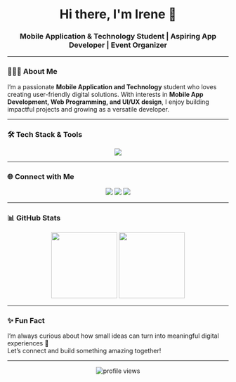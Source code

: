 <h1 align="center">Hi there, I'm Irene 👋</h1>
<h3 align="center">Mobile Application & Technology Student | Aspiring App Developer | Event Organizer</h3>

---

### 👩🏻‍💻 About Me
I’m a passionate **Mobile Application and Technology** student who loves creating user-friendly digital solutions. With interests in **Mobile App Development, Web Programming, and UI/UX design**, I enjoy building impactful projects and growing as a versatile developer.

---

### 🛠️ Tech Stack & Tools
<p align="center">
  <img src="https://skillicons.dev/icons?i=html,kotlin,swift,flutter,sqlite,firebase,github,vscode" />
</p>

---

### 🌐 Connect with Me
<p align="center">
  <a href="https://www.linkedin.com/in/ireneancilla/"><img src="https://img.shields.io/badge/LinkedIn-0077B5?style=for-the-badge&logo=linkedin&logoColor=white" /></a>
  <a href="https://www.instagram.com/ireneancillaa/"><img src="https://img.shields.io/badge/Instagram-E4405F?style=for-the-badge&logo=instagram&logoColor=white" /></a>
  <a href="https://www.discord.com/users/aiyoyo/"><img src="https://img.shields.io/badge/Discord-5865F2?style=for-the-badge&logo=discord&logoColor=white" /></a>
</p>

---

### 📊 GitHub Stats
<p align="center">
  <img src="https://github-readme-stats.vercel.app/api?username=ireneancillaa&show_icons=true&theme=rose_pine" height="150"/>
  <img src="https://github-readme-stats.vercel.app/api/top-langs/?username=ireneancillaa&layout=compact&theme=rose_pine" height="150"/>
</p>

---

### ✨ Fun Fact
I’m always curious about how small ideas can turn into meaningful digital experiences 🌸  
Let’s connect and build something amazing together!

---

<p align="center">
  <img src="https://komarev.com/ghpvc/?username=ireneancillaa&color=ff69b4&style=flat-square" alt="profile views" />
</p>
